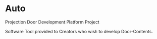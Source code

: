 # Auto
Projection Door Development Platform Project

Software Tool provided to Creators who wish to develop Door-Contents.
